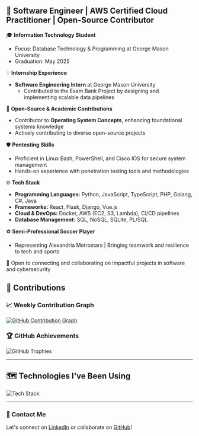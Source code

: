 ## 🚀 Software Engineer | AWS Certified Cloud Practitioner | Open-Source Contributor  

🎓 **Information Technology Student**  
- Focus: Database Technology & Programming at George Mason University  
- Graduation: May 2025  

💡 **Internship Experience**  
- **Software Engineering Intern** at George Mason University  
  - Contributed to the Exam Bank Project by designing and implementing scalable data pipelines  

🔧 **Open-Source & Academic Contributions**  
- Contributor to **Operating System Concepts**, enhancing foundational systems knowledge  
- Actively contributing to diverse open-source projects  

🛡️ **Pentesting Skills**  
- Proficient in Linux Bash, PowerShell, and Cisco IOS for secure system management  
- Hands-on experience with penetration testing tools and methodologies  

🌐 **Tech Stack**  
- **Programming Languages:** Python, JavaScript, TypeScript, PHP, Golang, C#, Java  
- **Frameworks:** React, Flask, Django, Vue.js  
- **Cloud & DevOps:** Docker, AWS (EC2, S3, Lambda), CI/CD pipelines  
- **Database Management:** SQL, NoSQL, SQLite, PL/SQL  

⚽ **Semi-Professional Soccer Player**  
- Representing Alexandria Metrostars | Bringing teamwork and resilience to tech and sports  

🔗 Open to connecting and collaborating on impactful projects in software and cybersecurity  

## 🚀 Contributions  

### 📈 Weekly Contribution Graph  
[![GitHub Contribution Graph](https://github-readme-activity-graph.vercel.app/graph?username=Charlesnorris509&theme=tokyo-night)](https://github.com/ashutosh00710/github-readme-activity-graph)  

### 🏆 GitHub Achievements  
![GitHub Trophies](https://github-profile-trophy.vercel.app/?username=Charlesnorris509&theme=radical&margin-w=15&margin-h=15&no-frame=true)  

---

## 🗺️ Technologies I've Been Using  

![Tech Stack](https://skillicons.dev/icons?i=python,javascript,typescript,php,go,java,react,flask,django,vuejs,docker,aws,mysql,sqlite,linux)  

---

### 📨 Contact Me  
Let's connect on [LinkedIn](https://linkedin.com/in/charlesanorris) or collaborate on [GitHub](https://github.com/Charlesnorris509)!  


<!--
**Charlesnorris509/Charlesnorris509** is a ✨ _special_ ✨ repository because its `README.md` (this file) appears on your GitHub profile.

Here are some ideas to get you started:

- 🔭 I’m currently working on ...
- 🌱 I’m currently learning ...
- 👯 I’m looking to collaborate on ...
- 🤔 I’m looking for help with ...
- 💬 Ask me about ...
- 📫 How to reach me: ...
- 😄 Pronouns: ...
- ⚡ Fun fact: ...
-->
